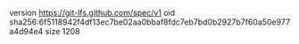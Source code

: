 version https://git-lfs.github.com/spec/v1
oid sha256:6f5118942f4df13ec7be02aa0bbaf8fdc7eb7bd0b2927b7f60a50e977a4d94e4
size 1208
